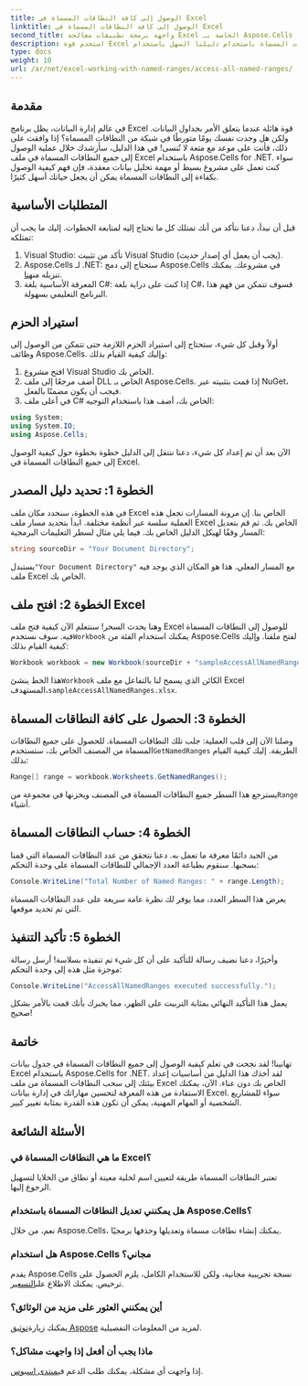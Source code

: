 ```yaml
---
title: الوصول إلى كافة النطاقات المسماة في Excel
linktitle: الوصول إلى كافة النطاقات المسماة في Excel
second_title: واجهة برمجة تطبيقات معالجة Excel الخاصة بـ Aspose.Cells .NET
description: استخدم قوة Excel من خلال الوصول إلى النطاقات المسماة باستخدام دليلنا السهل باستخدام Aspose.Cells لـ .NET. مثالي لإدارة البيانات.
type: docs
weight: 10
url: /ar/net/excel-working-with-named-ranges/access-all-named-ranges/
---
```

## مقدمة
في عالم إدارة البيانات، يظل برنامج Excel قوة هائلة عندما يتعلق الأمر بجداول البيانات. ولكن هل وجدت نفسك يومًا متورطًا في شبكة من النطاقات المسماة؟ إذا وافقت على ذلك، فأنت على موعد مع متعة لا تُنسى! في هذا الدليل، سأرشدك خلال عملية الوصول إلى جميع النطاقات المسماة في ملف Excel باستخدام Aspose.Cells for .NET. سواء كنت تعمل على مشروع بسيط أو مهمة تحليل بيانات معقدة، فإن فهم كيفية الوصول بكفاءة إلى النطاقات المسماة يمكن أن يجعل حياتك أسهل كثيرًا.
## المتطلبات الأساسية
قبل أن نبدأ، دعنا نتأكد من أنك تمتلك كل ما تحتاج إليه لمتابعة الخطوات. إليك ما يجب أن تمتلكه:
1. Visual Studio: تأكد من تثبيت Visual Studio (يجب أن يعمل أي إصدار حديث).
2.  Aspose.Cells لـ .NET: ستحتاج إلى دمج Aspose.Cells في مشروعك. يمكنك تنزيله من[هنا](https://releases.aspose.com/cells/net/).
3. المعرفة الأساسية بلغة C#: إذا كنت على دراية بلغة C#، فسوف تتمكن من فهم هذا البرنامج التعليمي بسهولة.
## استيراد الحزم
أولاً وقبل كل شيء، ستحتاج إلى استيراد الحزم اللازمة حتى تتمكن من الوصول إلى وظائف Aspose.Cells. وإليك كيفية القيام بذلك:
1. افتح مشروع Visual Studio الخاص بك.
2. أضف مرجعًا إلى ملف DLL الخاص بـ Aspose.Cells. إذا قمت بتثبيته عبر NuGet، فيجب أن يكون مضمنًا بالفعل.
3. في أعلى ملف C# الخاص بك، أضف هذا باستخدام التوجيه:
```csharp
using System;
using System.IO;
using Aspose.Cells;
```
الآن بعد أن تم إعداد كل شيء، دعنا ننتقل إلى الدليل خطوة بخطوة حول كيفية الوصول إلى جميع النطاقات المسماة في Excel.
## الخطوة 1: تحديد دليل المصدر
في هذه الخطوة، سنحدد مكان ملف Excel الخاص بنا. إن مرونة المسارات تجعل هذه العملية سلسة عبر أنظمة مختلفة.
ابدأ بتحديد مسار ملف Excel الخاص بك. ثم قم بتعديل المسار وفقًا لهيكل الدليل الخاص بك. فيما يلي مثال لسطر التعليمات البرمجية:
```csharp
string sourceDir = "Your Document Directory";
```
 يستبدل`"Your Document Directory"` مع المسار الفعلي. هذا هو المكان الذي يوجد فيه ملف Excel الخاص بك.
## الخطوة 2: افتح ملف Excel
وهنا يحدث السحر! سنتعلم الآن كيفية فتح ملف Excel للوصول إلى النطاقات المسماة فيه.
 سوف نستخدم`Workbook` يمكنك استخدام الفئة من Aspose.Cells لفتح ملفنا. وإليك كيفية القيام بذلك:
```csharp
Workbook workbook = new Workbook(sourceDir + "sampleAccessAllNamedRanges.xlsx");
```
هذا الخط ينشئ`Workbook` الكائن الذي يسمح لنا بالتفاعل مع ملف Excel المستهدف،`sampleAccessAllNamedRanges.xlsx`. 
## الخطوة 3: الحصول على كافة النطاقات المسماة
وصلنا الآن إلى قلب العملية: جلب تلك النطاقات المسماة.
 للحصول على جميع النطاقات المسماة من المصنف الخاص بك، ستستخدم`GetNamedRanges` الطريقة. إليك كيفية القيام بذلك:
```csharp
Range[] range = workbook.Worksheets.GetNamedRanges();
```
 يسترجع هذا السطر جميع النطاقات المسماة في المصنف ويخزنها في مجموعة من`Range` أشياء. 
## الخطوة 4: حساب النطاقات المسماة
من الجيد دائمًا معرفة ما تعمل به. دعنا نتحقق من عدد النطاقات المسماة التي قمنا بسحبها.
سنقوم بطباعة العدد الإجمالي للنطاقات المسماة على وحدة التحكم:
```csharp
Console.WriteLine("Total Number of Named Ranges: " + range.Length);
```
يعرض هذا السطر العدد، مما يوفر لك نظرة عامة سريعة على عدد النطاقات المسماة التي تم تحديد موقعها.
## الخطوة 5: تأكيد التنفيذ
وأخيرًا، دعنا نضيف رسالة للتأكيد على أن كل شيء تم تنفيذه بسلاسة!
أرسل رسالة موجزة مثل هذه إلى وحدة التحكم:
```csharp
Console.WriteLine("AccessAllNamedRanges executed successfully.");
```
يعمل هذا التأكيد النهائي بمثابة التربيت على الظهر، مما يخبرك بأنك قمت بالأمر بشكل صحيح!
## خاتمة
تهانينا! لقد نجحت في تعلم كيفية الوصول إلى جميع النطاقات المسماة في جدول بيانات Excel باستخدام Aspose.Cells for .NET. لقد أخذك هذا الدليل من أساسيات إعداد بيئتك إلى سحب النطاقات المسماة من ملف Excel الخاص بك دون عناء. الآن، يمكنك الاستفادة من هذه المعرفة لتحسين مهاراتك في إدارة بيانات Excel. سواء للمشاريع الشخصية أو المهام المهنية، يمكن أن تكون هذه القدرة بمثابة تغيير كبير.
## الأسئلة الشائعة
### ما هي النطاقات المسماة في Excel؟
تعتبر النطاقات المسماة طريقة لتعيين اسم لخلية معينة أو نطاق من الخلايا لتسهيل الرجوع إليها.
### هل يمكنني تعديل النطاقات المسماة باستخدام Aspose.Cells؟
نعم، من خلال Aspose.Cells، يمكنك إنشاء نطاقات مسماة وتعديلها وحذفها برمجيًا.
### هل استخدام Aspose.Cells مجاني؟
 يقدم Aspose.Cells نسخة تجريبية مجانية، ولكن للاستخدام الكامل، يلزم الحصول على ترخيص. يمكنك الاطلاع على[التسعير](https://purchase.aspose.com/buy).
### أين يمكنني العثور على مزيد من الوثائق؟
 يمكنك زيارة[توثيق Aspose](https://reference.aspose.com/cells/net/) لمزيد من المعلومات التفصيلية.
### ماذا يجب أن أفعل إذا واجهت مشاكل؟
 إذا واجهت أي مشكلة، يمكنك طلب الدعم في[منتدى اسبوس](https://forum.aspose.com/c/cells/9).